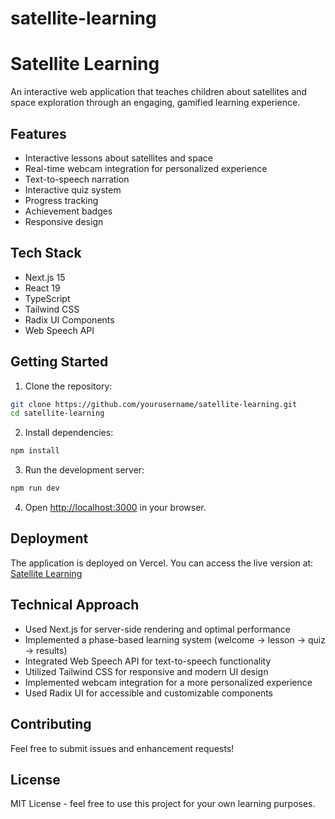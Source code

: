 # satellite-learning
# Satellite Learning

An interactive web application that teaches children about satellites and space exploration through an engaging, gamified learning experience.

## Features

- Interactive lessons about satellites and space
- Real-time webcam integration for personalized experience
- Text-to-speech narration
- Interactive quiz system
- Progress tracking
- Achievement badges
- Responsive design

## Tech Stack

- Next.js 15
- React 19
- TypeScript
- Tailwind CSS
- Radix UI Components
- Web Speech API

## Getting Started

1. Clone the repository:
```bash
git clone https://github.com/yourusername/satellite-learning.git
cd satellite-learning
```

2. Install dependencies:
```bash
npm install
```

3. Run the development server:
```bash
npm run dev
```

4. Open [http://localhost:3000](http://localhost:3000) in your browser.

## Deployment

The application is deployed on Vercel. You can access the live version at:
[Satellite Learning](https://satellite-learning.vercel.app)

## Technical Approach

- Used Next.js for server-side rendering and optimal performance
- Implemented a phase-based learning system (welcome → lesson → quiz → results)
- Integrated Web Speech API for text-to-speech functionality
- Utilized Tailwind CSS for responsive and modern UI design
- Implemented webcam integration for a more personalized experience
- Used Radix UI for accessible and customizable components

## Contributing

Feel free to submit issues and enhancement requests!

## License

MIT License - feel free to use this project for your own learning purposes.
